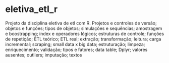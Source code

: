 # eletiva_etl_r
Projeto da disciplina eletiva de etl com R. 
Projetos e controles de versão; objetos e funções; tipos de objetos; simulações e sequências; amostragem e boostrapping; index e operadores lógicos; estruturas de controle; funções de repetição; ETL teórico; ETL real; extração; transformação; leitura; carga incremental; scraping; small data x big data; estruturação; limpeza; enriquecimento; validação; tipos e fatores; data table; Dplyr; valores ausentes; outliers; imputação; textos 

